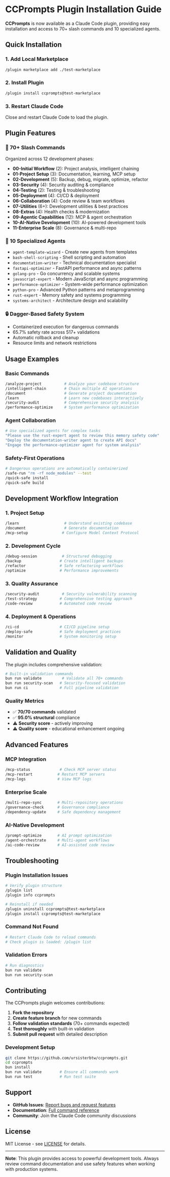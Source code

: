 # CCPrompts Plugin Installation Guide

**CCPrompts** is now available as a Claude Code plugin, providing easy installation and access to 70+ slash commands and 10 specialized agents.

## Quick Installation

### 1. Add Local Marketplace
```bash
/plugin marketplace add ./test-marketplace
```

### 2. Install Plugin
```bash
/plugin install ccprompts@test-marketplace
```

### 3. Restart Claude Code
Close and restart Claude Code to load the plugin.

## Plugin Features

### 🚀 70+ Slash Commands
Organized across 12 development phases:

- **00-Initial Workflow** (2): Project analysis, intelligent chaining
- **01-Project Setup** (3): Documentation, learning, MCP setup
- **02-Development** (5): Backup, debug, migrate, optimize, refactor
- **03-Security** (4): Security auditing & compliance
- **04-Testing** (2): Testing & troubleshooting
- **05-Deployment** (4): CI/CD & deployment
- **06-Collaboration** (4): Code review & team workflows
- **07-Utilities** (6+): Development utilities & best practices
- **08-Extras** (4): Health checks & modernization
- **09-Agentic Capabilities** (12): MCP & agent orchestration
- **10-AI-Native Development** (10): AI-powered development tools
- **11-Enterprise Scale** (8): Governance & multi-repo

### 🤖 10 Specialized Agents
- `agent-template-wizard` - Create new agents from templates
- `bash-shell-scripting` - Shell scripting and automation
- `documentation-writer` - Technical documentation specialist
- `fastapi-optimizer` - FastAPI performance and async patterns
- `golang-pro` - Go concurrency and scalable systems
- `javascript-expert` - Modern JavaScript and async programming
- `performance-optimizer` - System-wide performance optimization
- `python-pro` - Advanced Python patterns and metaprogramming
- `rust-expert` - Memory safety and systems programming
- `systems-architect` - Architecture design and scalability

### 🔒 Dagger-Based Safety System
- Containerized execution for dangerous commands
- 65.7% safety rate across 517+ validations
- Automatic rollback and cleanup
- Resource limits and network restrictions

## Usage Examples

### Basic Commands
```bash
/analyze-project          # Analyze your codebase structure
/intelligent-chain        # Chain multiple AI operations
/document                 # Generate project documentation
/learn                    # Learn new codebases interactively
/security-audit           # Comprehensive security analysis
/performance-optimize     # System performance optimization
```

### Agent Collaboration
```bash
# Use specialized agents for complex tasks
"Please use the rust-expert agent to review this memory safety code"
"Deploy the documentation-writer agent to create API docs"
"Engage the performance-optimizer agent for system analysis"
```

### Safety-First Operations
```bash
# Dangerous operations are automatically containerized
/safe-run "rm -rf node_modules" --test
/quick-safe install
/quick-safe build
```

## Development Workflow Integration

### 1. Project Setup
```bash
/learn                    # Understand existing codebase
/document                 # Generate documentation
/mcp-setup               # Configure Model Context Protocol
```

### 2. Development Cycle
```bash
/debug-session           # Structured debugging
/backup                 # Create intelligent backups
/refactor               # Safe refactoring workflows
/optimize               # Performance improvements
```

### 3. Quality Assurance
```bash
/security-audit          # Security vulnerability scanning
/test-strategy          # Comprehensive testing approach
/code-review            # Automated code review
```

### 4. Deployment & Operations
```bash
/ci-cd                  # CI/CD pipeline setup
/deploy-safe            # Safe deployment practices
/monitor                # System monitoring setup
```

## Validation and Quality

The plugin includes comprehensive validation:

```bash
# Built-in validation commands
bun run validate         # Validate all 70+ commands
bun run security-scan   # Security-focused validation
bun run ci              # Full pipeline validation
```

### Quality Metrics
- ✅ **70/70 commands** validated
- ✅ **95.0% structural** compliance
- ⚠️ **Security score** - actively improving
- ⚠️ **Quality score** - educational enhancement ongoing

## Advanced Features

### MCP Integration
```bash
/mcp-status             # Check MCP server status
/mcp-restart           # Restart MCP servers
/mcp-logs              # View MCP logs
```

### Enterprise Scale
```bash
/multi-repo-sync       # Multi-repository operations
/governance-check      # Governance compliance
/dependency-update     # Safe dependency management
```

### AI-Native Development
```bash
/prompt-optimize       # AI prompt optimization
/agent-orchestrate     # Multi-agent workflows
/ai-code-review        # AI-assisted code review
```

## Troubleshooting

### Plugin Installation Issues
```bash
# Verify plugin structure
/plugin list
/plugin info ccprompts

# Reinstall if needed
/plugin uninstall ccprompts@test-marketplace
/plugin install ccprompts@test-marketplace
```

### Command Not Found
```bash
# Restart Claude Code to reload commands
# Check plugin is loaded: /plugin list
```

### Validation Errors
```bash
# Run diagnostics
bun run validate
bun run security-scan
```

## Contributing

The CCPrompts plugin welcomes contributions:

1. **Fork the repository**
2. **Create feature branch** for new commands
3. **Follow validation standards** (70+ commands expected)
4. **Test thoroughly** with built-in validation
5. **Submit pull request** with detailed description

### Development Setup
```bash
git clone https://github.com/ursisterbtw/ccprompts.git
cd ccprompts
bun install
bun run validate        # Ensure all commands work
bun run test            # Run test suite
```

## Support

- **GitHub Issues**: [Report bugs and request features](https://github.com/ursisterbtw/ccprompts/issues)
- **Documentation**: [Full command reference](https://github.com/ursisterbtw/ccprompts#readme)
- **Community**: Join the Claude Code community discussions

## License

MIT License - see [LICENSE](https://github.com/ursisterbtw/ccprompts/blob/main/LICENSE) for details.

---

**Note**: This plugin provides access to powerful development tools. Always review command documentation and use safety features when working with production systems.